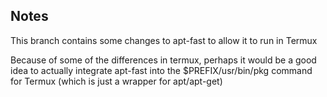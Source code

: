 ## Notes

This branch contains some changes to apt-fast to allow it to run in Termux

Because of some of the differences in termux, perhaps it would be a good idea to actually integrate apt-fast into the $PREFIX/usr/bin/pkg command for Termux (which is just a wrapper for apt/apt-get)

